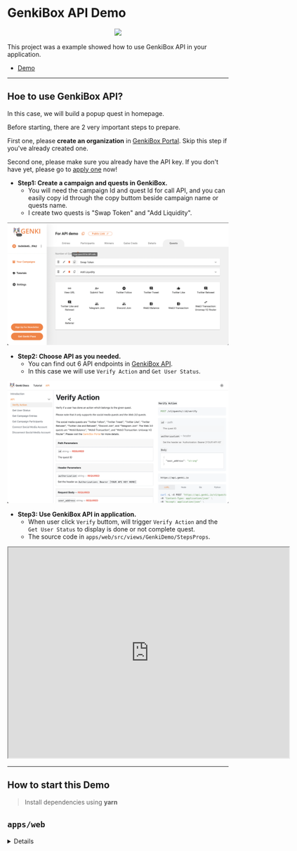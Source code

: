 # GenkiBox API Demo

<p align="center">
  <a href="https://api-docs.genki.io/">
      <img src="https://api-docs.genki.io/img/logo.svg" height="128">
  </a>
</link>

This project was a example showed how to use GenkiBox API in your application.
- [Demo](https://genkibox-api-demo-web.vercel.app/)

***
## Hoe to use GenkiBox API?
In this case, we will build a popup quest in homepage.

Before starting, there are 2 very important steps to prepare.

First one, please **create an organization** in [GenkiBox Portal](https://beta-box.genki.io/portal). Skip this step if you've already created one.

Second one, please make sure you already have the API key. If you don't have yet, please go to [apply one](https://api-docs.genki.io/getting-started/get-your-api-key) now!


- **Step1: Create a campaign and quests in GenkiBox.**
  - You will need the campaign Id and quest Id for call API, and you can easily copy id through the copy buttom beside campaign name or quests name.
  - I create two quests is "Swap Token" and "Add Liquidity".

![img](./assets/copyID.png) 

- **Step2: Choose API as you needed.** 
  - You can find out 6 API endpoints in [GenkiBox API](https://api-docs.genki.io/api). 
  - In this case we will use `Verify Action` and `Get User Status`.

![img](./assets/genkiAPI.png)

- **Step3: Use GenkiBox API in application.**
  - When user click `Verify` buttom, will trigger `Verify Action` and the `Get User Status` to display is done or not complete quest.
  - The source code in `apps/web/src/views/GenkiDemo/StepsProps`.

<!DOCTYPE html>
<html>
<body>
  
  <iframe src="https://drive.google.com/file/d/1sbWaMecuomvmkEsD_47_vmyu4UflRabC/preview" width="640" height="480"></iframe>


</body>
</html>

***

## How to start this Demo

> Install dependencies using **yarn**

## `apps/web`
<details>

```sh
yarn
```

start the development server
```sh
yarn dev
```

build with production mode
```sh
yarn build

# start the application after build
yarn start
```
</details>

